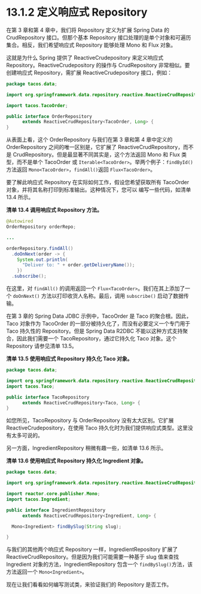 # 13.1.2 定义响应式 Repository 

在第 3 章和第 4 章中，我们将 Repository 定义为扩展 Spring Data 的 CrudRepository 接口。但那个基本 Repository 接口处理的是单个对象和可遍历集合。相反，我们希望响应式 Repository 能够处理 Mono 和 Flux 对象。

这就是为什么 Spring 提供了 ReactiveCrudepository 来定义响应式 Repository。ReactiveCrudepository 的操作与 CrudRepository 非常相似。要创建响应式 Repository，需扩展 ReactiveCrudepository 接口，例如：

```java
package tacos.data;

import org.springframework.data.repository.reactive.ReactiveCrudRepository;

import tacos.TacoOrder;

public interface OrderRepository
      extends ReactiveCrudRepository<TacoOrder, Long> {
}
```

从表面上看，这个 OrderRepository 与我们在第 3 章和第 4 章中定义的 OrderRepository 之间的唯一区别是，它扩展了 ReactiveCrudRepository，而不是 CrudRepository。但是最显著不同其实是，这个方法返回 Mono 和 Flux 类型，而不是单个 TacoOrder 或 `Iterable<TacoOrder>`。举两个例子：`findById()` 方法返回 `Mono<TacoOrder>`，`findAll()`返回 `Flux<TacoOrder>`。

要了解此响应式 Repository 在实际如何工作，假设您希望获取所有 TacoOrder 对象，并将其名称打印到标准输出。这种情况下，您可以
编写一些代码，如清单 13.4 所示。

**清单 13.4 调用响应式 Repository 方法。**

```java
@Autowired
OrderRepository orderRepo;

...

orderRepository.findAll()
  .doOnNext(order -> {
    System.out.println(
      "Deliver to: " + order.getDeliveryName());
    })
  .subscribe();
```

在这里，对 `findAll()` 的调用返回一个 `Flux<TacoOrder>`。我们在其上添加了一个 `doOnNext()` 方法以打印收货人名称。最后，调用 `subscribe()` 启动了数据传输。

在第 3 章的 Spring Data JDBC 示例中，TacoOrder 是 Taco 的聚合根。因此，Taco 对象作为 TacoOrder 的一部分被持久化了，而没有必要定义一个专门用于 Taco 持久性的 Repository。但是 Spring Data R2DBC 不能以这种方式支持聚合，因此我们需要一个 TacoRepository，通过它持久化 Taco 对象。这个 Repository 请参见清单 13.5。

**清单 13.5 使用响应式 Repository 持久化 Taco 对象。**

```java
package tacos.data;

import org.springframework.data.repository.reactive.ReactiveCrudRepository;
import tacos.Taco;

public interface TacoRepository
      extends ReactiveCrudRepository<Taco, Long> {
}
```

如您所见，TacoRepository 与 OrderRepository 没有太大区别。它扩展 ReactiveCrudepository，在使用 Taco 持久化时为我们提供响应式类型。这里没有太多可说的。

另一方面，IngredientRepository 稍微有趣一些，如清单 13.6 所示。

**清单 13.6 使用响应式 Repository 持久化 Ingredient 对象。**

```java
package tacos.data;

import org.springframework.data.repository.reactive.ReactiveCrudRepository;

import reactor.core.publisher.Mono;
import tacos.Ingredient;

public interface IngredientRepository
      extends ReactiveCrudRepository<Ingredient, Long> {

  Mono<Ingredient> findBySlug(String slug);

}
```

与我们的其他两个响应式 Repository 一样，IngredientRepository 扩展了 ReactiveCrudRepository。但是因为我们可能需要一种基于 slug 值来查找 Ingredient 对象的方法，IngredientRepository 包含一个 `findBySlug()`方法，该方法返回一个 `Mono<Ingredient>`。

现在让我们看看如何编写测试类，来验证我们的 Repository 是否工作。



